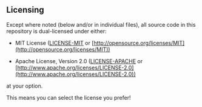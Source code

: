## Licensing

Except where noted (below and/or in individual files), all source code in this repository is dual-licensed under either:

- MIT License ([LICENSE-MIT](LICENSE-MIT.txt) or [http://opensource.org/licenses/MIT](http://opensource.org/licenses/MIT))

- Apache License, Version 2.0 ([LICENSE-APACHE](LICENSE-APACHE.txt) or [http://www.apache.org/licenses/LICENSE-2.0](http://www.apache.org/licenses/LICENSE-2.0))

at your option.

This means you can select the license you prefer!